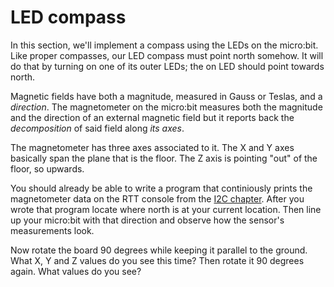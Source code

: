 # LED compass

In this section, we'll implement a compass using the LEDs on the micro:bit. Like proper compasses, our LED
compass must point north somehow. It will do that by turning on one of its outer LEDs; the on LED
should point towards north.

Magnetic fields have both a magnitude, measured in Gauss or Teslas, and a *direction*. The
magnetometer on the micro:bit measures both the magnitude and the direction of an external magnetic field
but it reports back the *decomposition* of said field along *its axes*.

The magnetometer has three axes associated to it. The X and Y axes basically span the plane that is the floor.
The Z axis is pointing "out" of the floor, so upwards.

You should already be able to write a program that continiously prints the magnetometer
data on the RTT console from the [I2C chapter](./08-i2c/README.md). After you wrote that
program locate where north is at your current location. Then line up your micro:bit with
that direction and observe how the sensor's measurements look.

Now rotate the board 90 degrees while keeping it parallel to the ground. What X, Y and Z values do
you see this time? Then rotate it 90 degrees again. What values do you see?
